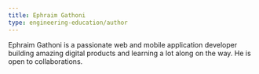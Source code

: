 ```yaml
---
title: Ephraim Gathoni
type: engineering-education/author
---
```

Ephraim Gathoni is a passionate web and mobile application developer building amazing digital products and learning a lot along on the way. He is open to collaborations.